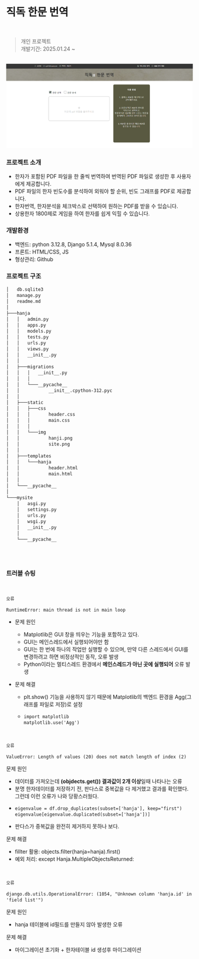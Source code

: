 #  직독 한문 번역

<br>

> 개인 프로젝트  
> 개발기간: 2025.01.24 ~ 

<br>

<img src="./hanja/static/img/site.png" width="1000" height="auto">

<br>

### 프로젝트 소개
- 한자가 포함된 PDF 파일을 한 줄씩 번역하여 번역된 PDF 파일로 생성한 후 사용자에게 제공합니다.
- PDF 파일의 한자 빈도수를 분석하여 외워야 할 순위, 빈도 그래프를 PDF로 제공합니다.
- 한자번역, 한자분석을 체크박스로 선택하여 원하는 PDF를 받을 수 있습니다.
- 상용한자 1800제로 게임을 하여 한자를 쉽게 익힐 수 있습니다.

### 개발환경
- 백엔드: python 3.12.8, Django 5.1.4, Mysql 8.0.36
- 프론트: HTML/CSS, JS
- 형상관리: Github

### 프로젝트 구조
```
│   db.sqlite3
│   manage.py
│   readme.md
│
├───hanja
│   │   admin.py
│   │   apps.py
│   │   models.py
│   │   tests.py
│   │   urls.py
│   │   views.py
│   │   __init__.py
│   │
│   ├───migrations
│   │   │   __init__.py
│   │   │
│   │   └───__pycache__
│   │           __init__.cpython-312.pyc
│   │
│   ├───static
│   │   ├───css
│   │   │       header.css
│   │   │       main.css
│   │   │
│   │   └───img
│   │           hanji.png
│   │           site.png
│   │
│   ├───templates
│   │   └───hanja
│   │           header.html
│   │           main.html
│   │
│   └───__pycache__
│
└───mysite
    │   asgi.py
    │   settings.py
    │   urls.py
    │   wsgi.py
    │   __init__.py
    │
    └───__pycache__

```

<br><br>

### 트러블 슈팅 

<br>

`오류`
```
RuntimeError: main thread is not in main loop
```
- 문제 원인
  - Matplotlib은 GUI 창을 띄우는 기능을 포함하고 있다.
  - GUI는 메인스레드에서 실행되어야만 함
  - GUI는 한 번에 하나의 작업만 실행할 수 있으며, 만약 다른 스레드에서 GUI를 변경하려고 하면 비정상적인 동작, 오류 발생
  - Python이라는 멀티스레드 환경에서 **메인스레드가 아닌 곳에 실행되어** 오류 발생

- 문제 해결
  - plt.show() 기능을 사용하지 않기 때문에 Matplotlib의 백엔드 환경을 Agg(그래프를 파일로 저장)로 설정

  - ```
    import matplotlib
    matplotlib.use('Agg')
    ```

<br>

`오류`
```
ValueError: Length of values (20) does not match length of index (2)
```
문제 원인
  - 데이터를 가져오는데 **(objdects.get()) 결과값이 2개 이상**일때 나타나는 오류 
  - 분명 한자데이터를 저장하기 전, 판다스로 중복값을 다 제거했고 결과를 확인했다. 그런데 이런 오류가 나와 당황스러웠다.
  - ```
    eigenvalue = df.drop_duplicates(subset=['hanja'], keep="first")
    eigenvalue[eigenvalue.duplicated(subset=['hanja'])]
    ```
  - 판다스가 중복값을 완전히 제거하지 못하나 보다.


문제 해결 
  - fillter 활용: objects.filter(hanja=hanja).first()
  - 예외 처리: except Hanja.MultipleObjectsReturned:

<br>

`오류`
```
django.db.utils.OperationalError: (1054, "Unknown column 'hanja.id' in 'field list'")
```
문제 원인
  - hanja 테이블에 id필드를 만들지 않아 발생한 오류

문제 해결
  - 마이그레이션 초기화 + 한자테이블 id 생성후 마이그레이션 